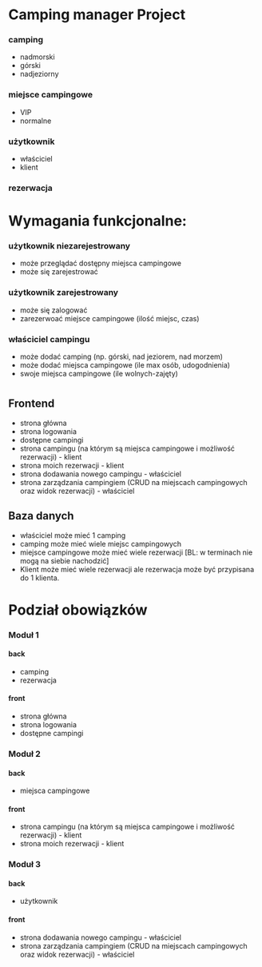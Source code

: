 # Camping manager Project

### camping

- nadmorski
- górski
- nadjeziorny

### miejsce campingowe

- VIP
- normalne

### użytkownik

- właściciel
- klient

### rezerwacja

# Wymagania funkcjonalne:

### użytkownik niezarejestrowany

- może przeglądać dostępny miejsca campingowe
- może się zarejestrować

### użytkownik zarejestrowany

- może się zalogować
- zarezerwoać miejsce campingowe (ilość miejsc, czas)

### właściciel campingu

- może dodać camping (np. górski, nad jeziorem, nad morzem)
- może dodać miejsca campingowe (ile max osób, udogodnienia)
- swoje miejsca campingowe (ile wolnych-zajęty)

#

## Frontend

- strona główna
- strona logowania
- dostępne campingi
- strona campingu (na którym są miejsca campingowe i możliwość rezerwacji) - klient
- strona moich rezerwacji - klient
- strona dodawania nowego campingu - właściciel
- strona zarządzania campingiem (CRUD na miejscach campingowych oraz widok rezerwacji) - właściciel

## Baza danych

- właściciel może mieć 1 camping
- camping może mieć wiele miejsc campingowych
- miejsce campingowe może mieć wiele rezerwacji [BL: w terminach nie mogą na siebie nachodzić]
- Klient może mieć wiele rezerwacji ale rezerwacja może być przypisana do 1 klienta.

# Podział obowiązków

### Moduł 1

#### back

- camping
- rezerwacja

#### front

- strona główna
- strona logowania
- dostępne campingi

### Moduł 2

#### back

- miejsca campingowe

#### front

- strona campingu (na którym są miejsca campingowe i możliwość rezerwacji) - klient
- strona moich rezerwacji - klient

### Moduł 3

#### back

- użytkownik

#### front

- strona dodawania nowego campingu - właściciel
- strona zarządzania campingiem (CRUD na miejscach campingowych oraz widok rezerwacji) - właściciel
